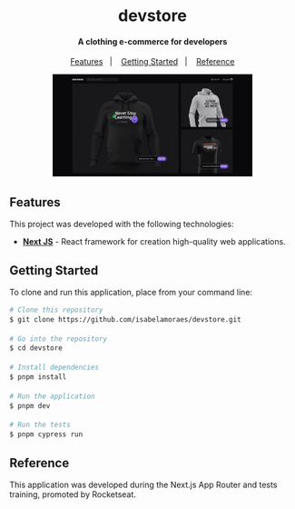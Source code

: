 <h1 align="center">
  devstore
</h1>

<h4 align="center">
  A clothing e-commerce for developers
</h4>

<p align="center">
  <a href="#features">Features</a>&nbsp;&nbsp;&nbsp;|&nbsp;&nbsp;&nbsp;
  <a href="#getting-started">Getting Started</a>&nbsp;&nbsp;&nbsp;|&nbsp;&nbsp;&nbsp;
  <a href="#reference">Reference</a>
</p>

<p align="center">
  <img alt="Application Demo" src="https://github.com/isabelamoraes/devstore/blob/main/demo/devstore.gif?raw=true" width="70%">
</p>

## Features

This project was developed with the following technologies:

- **[Next JS](https://nextjs.org/)** - React framework for creation high-quality web applications.

## Getting Started

To clone and run this application, place from your command line:

```bash
# Clone this repository
$ git clone https://github.com/isabelamoraes/devstore.git

# Go into the repository
$ cd devstore

# Install dependencies
$ pnpm install

# Run the application
$ pnpm dev

# Run the tests
$ pnpm cypress run

```

## Reference

This application was developed during the Next.js App Router and tests training, promoted by Rocketseat.
